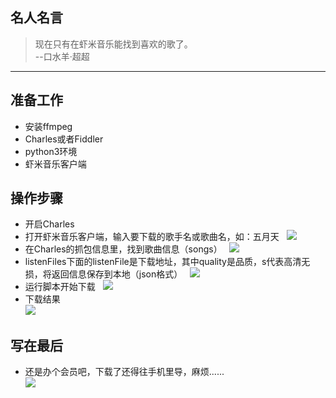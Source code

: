 ## 名人名言
> 现在只有在虾米音乐能找到喜欢的歌了。  
>                       --口水羊·超超
---
## 准备工作
* 安装ffmpeg
* Charles或者Fiddler
* python3环境
* 虾米音乐客户端

## 操作步骤
* 开启Charles
* 打开虾米音乐客户端，输入要下载的歌手名或歌曲名，如：五月天   
![](http://p3.pstatp.com/large/4e7b00042bc81576e9c1)
* 在Charles的抓包信息里，找到歌曲信息（songs）   
![](http://p3.pstatp.com/large/50920001f569d760f573)
* listenFiles下面的listenFile是下载地址，其中quality是品质，s代表高清无损，将返回信息保存到本地（json格式）   
![](http://p3.pstatp.com/large/4e7c0003e8014ba138cc)
* 运行脚本开始下载   
![](http://p1.pstatp.com/large/4e800002f5d965034049)
* 下载结果  
![](http://p9.pstatp.com/large/4e7a000444570fae2b83)

## 写在最后
* 还是办个会员吧，下载了还得往手机里导，麻烦......    
![](http://p3.pstatp.com/large/4e7900045f1ec98ff753)






